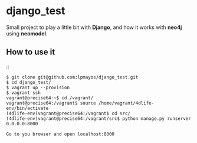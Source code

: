 django_test
===========

Small project to play a little bit with **Django**, and how it works with **neo4j** using **neomodel**.


How to use it
-------------

::
  
    $ git clone git@github.com:lpmayos/django_test.git
    $ cd django_test/
    $ vagrant up --provision
    $ vagrant ssh
    vagrant@precise64:~$ cd /vagrant/
    vagrant@precise64:/vagrant$ source /home/vagrant/4dlife-env/bin/activate
    (4dlife-env)vagrant@precise64:/vagrant$ cd src/
    (4dlife-env)vagrant@precise64:/vagrant/src$ python manage.py runserver 0.0.0.0:8000
    
    Go to you browser and open localhost:8000
